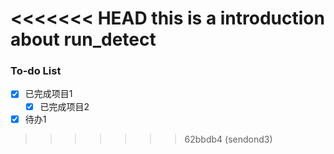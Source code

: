 <<<<<<< HEAD
this is a introduction about run_detect
=======
### To-do List

- [x] 已完成项目1
  - [x] 已完成项目2
- [x] 待办1
>>>>>>> 62bbdb4 (sendond3)
